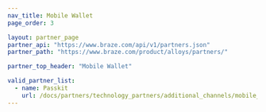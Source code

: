 ```yaml
---
nav_title: Mobile Wallet
page_order: 3

layout: partner_page
partner_api: "https://www.braze.com/api/v1/partners.json"
partner_path: "https://www.braze.com/product/alloys/partners/"

partner_top_header: "Mobile Wallet"

valid_partner_list:
  - name: Passkit
    url: /docs/partners/technology_partners/additional_channels/mobile_wallet/passkit/
---
```

